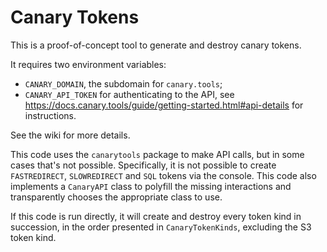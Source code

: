 # Canary Tokens

This is a proof-of-concept tool to generate and destroy canary tokens.

It requires two environment variables:
* `CANARY_DOMAIN`, the subdomain for `canary.tools`;
* `CANARY_API_TOKEN` for authenticating to the API, see https://docs.canary.tools/guide/getting-started.html#api-details for instructions.

See the wiki for more details.

This code uses the `canarytools` package to make API calls, but in some cases that's not possible. Specifically, it is not possible to create `FASTREDIRECT`, `SLOWREDIRECT` and `SQL` tokens via the console.
This code also implements a `CanaryAPI` class to polyfill the missing interactions and transparently chooses the appropriate class to use.

If this code is run directly, it will create and destroy every token kind in succession, in the order presented in `CanaryTokenKinds`, excluding the S3 token kind.
